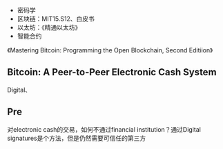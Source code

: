 


+ 密码学
+ 区块链：MIT15.S12、白皮书
+ 以太坊：《精通以太坊》
+ 智能合约





《Mastering Bitcoin: Programming the Open Blockchain, Second Editiion》







## Bitcoin: A Peer-to-Peer Electronic Cash System

Digital、


## Pre

对electronic cash的交易，如何不通过financial institution？通过Digital signatures是个方法，但是仍然需要可信任的第三方